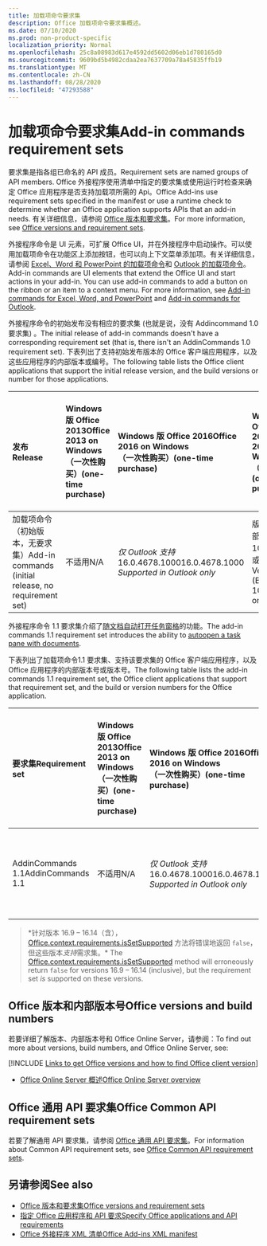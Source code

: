 ```yaml
---
title: 加载项命令要求集
description: Office 加载项命令要求集概述。
ms.date: 07/10/2020
ms.prod: non-product-specific
localization_priority: Normal
ms.openlocfilehash: 25c8a08983d617e4592dd5602d06eb1d780165d0
ms.sourcegitcommit: 9609bd5b4982cdaa2ea7637709a78a45835ffb19
ms.translationtype: MT
ms.contentlocale: zh-CN
ms.lasthandoff: 08/28/2020
ms.locfileid: "47293588"
---
```

# <a name="add-in-commands-requirement-sets"></a><span data-ttu-id="78df4-103">加载项命令要求集</span><span class="sxs-lookup"><span data-stu-id="78df4-103">Add-in commands requirement sets</span></span>

<span data-ttu-id="78df4-104">要求集是指各组已命名的 API 成员。</span><span class="sxs-lookup"><span data-stu-id="78df4-104">Requirement sets are named groups of API members.</span></span> <span data-ttu-id="78df4-105">Office 外接程序使用清单中指定的要求集或使用运行时检查来确定 Office 应用程序是否支持加载项所需的 Api。</span><span class="sxs-lookup"><span data-stu-id="78df4-105">Office Add-ins use requirement sets specified in the manifest or use a runtime check to determine whether an Office application supports APIs that an add-in needs.</span></span> <span data-ttu-id="78df4-106">有关详细信息，请参阅 [Office 版本和要求集](../../develop/office-versions-and-requirement-sets.md)。</span><span class="sxs-lookup"><span data-stu-id="78df4-106">For more information, see [Office versions and requirement sets](../../develop/office-versions-and-requirement-sets.md).</span></span>

<span data-ttu-id="78df4-p102">外接程序命令是 UI 元素，可扩展 Office UI，并在外接程序中启动操作。可以使用加载项命令在功能区上添加按钮，也可以向上下文菜单添加项。有关详细信息，请参阅 [Excel、Word 和 PowerPoint 的加载项命令](../../design/add-in-commands.md)和 [Outlook 的加载项命令](../../outlook/add-in-commands-for-outlook.md)。</span><span class="sxs-lookup"><span data-stu-id="78df4-p102">Add-in commands are UI elements that extend the Office UI and start actions in your add-in. You can use add-in commands to add a button on the ribbon or an item to a context menu. For more information, see [Add-in commands for Excel, Word, and PowerPoint](../../design/add-in-commands.md) and [Add-in commands for Outlook](../../outlook/add-in-commands-for-outlook.md).</span></span>

<span data-ttu-id="78df4-110">外接程序命令的初始发布没有相应的要求集 (也就是说，没有 Addincommand 1.0 要求集) 。</span><span class="sxs-lookup"><span data-stu-id="78df4-110">The initial release of add-in commands doesn't have a corresponding requirement set (that is, there isn't an AddinCommands 1.0 requirement set).</span></span> <span data-ttu-id="78df4-111">下表列出了支持初始发布版本的 Office 客户端应用程序，以及这些应用程序的内部版本或编号。</span><span class="sxs-lookup"><span data-stu-id="78df4-111">The following table lists the Office client applications that support the initial release version, and the build versions or number for those applications.</span></span>  

| <span data-ttu-id="78df4-112">发布</span><span class="sxs-lookup"><span data-stu-id="78df4-112">Release</span></span>   |  <span data-ttu-id="78df4-113">Windows 版 Office 2013</span><span class="sxs-lookup"><span data-stu-id="78df4-113">Office 2013 on Windows</span></span><br><span data-ttu-id="78df4-114">（一次性购买）</span><span class="sxs-lookup"><span data-stu-id="78df4-114">(one-time purchase)</span></span> | <span data-ttu-id="78df4-115">Windows 版 Office 2016</span><span class="sxs-lookup"><span data-stu-id="78df4-115">Office 2016 on Windows</span></span><br><span data-ttu-id="78df4-116">（一次性购买）</span><span class="sxs-lookup"><span data-stu-id="78df4-116">(one-time purchase)</span></span> | <span data-ttu-id="78df4-117">Windows 版 Office 2019</span><span class="sxs-lookup"><span data-stu-id="78df4-117">Office 2019 on Windows</span></span><br><span data-ttu-id="78df4-118">（一次性购买）</span><span class="sxs-lookup"><span data-stu-id="78df4-118">(one-time purchase)</span></span> | <span data-ttu-id="78df4-119">Windows 版 Office</span><span class="sxs-lookup"><span data-stu-id="78df4-119">Office on Windows</span></span><br><span data-ttu-id="78df4-120">（关联至 Microsoft 365 订阅）</span><span class="sxs-lookup"><span data-stu-id="78df4-120">(connected to a Microsoft 365 subscription)</span></span>   |  <span data-ttu-id="78df4-121">iPad 版 Office</span><span class="sxs-lookup"><span data-stu-id="78df4-121">Office on iPad</span></span><br><span data-ttu-id="78df4-122">（关联至 Microsoft 365 订阅）</span><span class="sxs-lookup"><span data-stu-id="78df4-122">(connected to a Microsoft 365 subscription)</span></span>  |  <span data-ttu-id="78df4-123">Mac 版 Office</span><span class="sxs-lookup"><span data-stu-id="78df4-123">Office on Mac</span></span><br><span data-ttu-id="78df4-124">（关联至 Microsoft 365 订阅）</span><span class="sxs-lookup"><span data-stu-id="78df4-124">(connected to a Microsoft 365 subscription)</span></span>  | <span data-ttu-id="78df4-125">Office 网页版</span><span class="sxs-lookup"><span data-stu-id="78df4-125">Office on the web</span></span>  |
|:-----|:-----|:-----|:-----|:-----|:-----|:-----|:-----|
| <span data-ttu-id="78df4-126">加载项命令（初始版本，无要求集）</span><span class="sxs-lookup"><span data-stu-id="78df4-126">Add-in commands (initial release, no requirement set)</span></span> | <span data-ttu-id="78df4-127">不适用</span><span class="sxs-lookup"><span data-stu-id="78df4-127">N/A</span></span> | <span data-ttu-id="78df4-128">*仅 Outlook 支持* 16.0.4678.1000</span><span class="sxs-lookup"><span data-stu-id="78df4-128">16.0.4678.1000 *Supported in Outlook only*</span></span> | <span data-ttu-id="78df4-129">版本 1809（内部版本 10827.20150）或更高版本</span><span class="sxs-lookup"><span data-stu-id="78df4-129">Version 1809 (Build 10827.20150) or later</span></span> |<span data-ttu-id="78df4-130">版本 1603（内部版本 6769.0000）或更高版本</span><span class="sxs-lookup"><span data-stu-id="78df4-130">Version 1603 (Build 6769.0000) or later</span></span> | <span data-ttu-id="78df4-131">不适用</span><span class="sxs-lookup"><span data-stu-id="78df4-131">N/A</span></span> | <span data-ttu-id="78df4-132">15.33 或更高版本</span><span class="sxs-lookup"><span data-stu-id="78df4-132">15.33 or later</span></span>| <span data-ttu-id="78df4-133">2016 年 1 月</span><span class="sxs-lookup"><span data-stu-id="78df4-133">January 2016</span></span> |

<span data-ttu-id="78df4-134">外接程序命令 1.1 要求集介绍了[随文档自动打开任务窗格](../../develop/automatically-open-a-task-pane-with-a-document.md)的功能。</span><span class="sxs-lookup"><span data-stu-id="78df4-134">The add-in commands 1.1 requirement set introduces the ability to [autoopen a task pane with documents](../../develop/automatically-open-a-task-pane-with-a-document.md).</span></span>

<span data-ttu-id="78df4-135">下表列出了加载项命令1.1 要求集、支持该要求集的 Office 客户端应用程序，以及 Office 应用程序的内部版本号或版本号。</span><span class="sxs-lookup"><span data-stu-id="78df4-135">The following table lists the add-in commands 1.1 requirement set, the Office client applications that support that requirement set, and the build or version numbers for the Office application.</span></span>

|  <span data-ttu-id="78df4-136">要求集</span><span class="sxs-lookup"><span data-stu-id="78df4-136">Requirement set</span></span>  |  <span data-ttu-id="78df4-137">Windows 版 Office 2013</span><span class="sxs-lookup"><span data-stu-id="78df4-137">Office 2013 on Windows</span></span><br><span data-ttu-id="78df4-138">（一次性购买）</span><span class="sxs-lookup"><span data-stu-id="78df4-138">(one-time purchase)</span></span> | <span data-ttu-id="78df4-139">Windows 版 Office 2016</span><span class="sxs-lookup"><span data-stu-id="78df4-139">Office 2016 on Windows</span></span><br><span data-ttu-id="78df4-140">（一次性购买）</span><span class="sxs-lookup"><span data-stu-id="78df4-140">(one-time purchase)</span></span> | <span data-ttu-id="78df4-141">Windows 版 Office 2019</span><span class="sxs-lookup"><span data-stu-id="78df4-141">Office 2019 on Windows</span></span><br><span data-ttu-id="78df4-142">（一次性购买）</span><span class="sxs-lookup"><span data-stu-id="78df4-142">(one-time purchase)</span></span> | <span data-ttu-id="78df4-143">Windows 版 Office</span><span class="sxs-lookup"><span data-stu-id="78df4-143">Office on Windows</span></span><br><span data-ttu-id="78df4-144">（关联至 Microsoft 365 订阅）</span><span class="sxs-lookup"><span data-stu-id="78df4-144">(connected to a Microsoft 365 subscription)</span></span>   |  <span data-ttu-id="78df4-145">iPad 版 Office</span><span class="sxs-lookup"><span data-stu-id="78df4-145">Office on iPad</span></span><br><span data-ttu-id="78df4-146">（关联至 Microsoft 365 订阅）</span><span class="sxs-lookup"><span data-stu-id="78df4-146">(connected to a Microsoft 365 subscription)</span></span>  |  <span data-ttu-id="78df4-147">Mac 版 Office</span><span class="sxs-lookup"><span data-stu-id="78df4-147">Office on Mac</span></span><br><span data-ttu-id="78df4-148">（关联至 Microsoft 365 订阅）</span><span class="sxs-lookup"><span data-stu-id="78df4-148">(connected to a Microsoft 365 subscription)</span></span>  | <span data-ttu-id="78df4-149">Office 网页版</span><span class="sxs-lookup"><span data-stu-id="78df4-149">Office on the web</span></span>  |  
|:-----|:-----|:-----|:-----|:-----|:-----|:-----|:-----|
| <span data-ttu-id="78df4-150">AddinCommands 1.1</span><span class="sxs-lookup"><span data-stu-id="78df4-150">AddinCommands 1.1</span></span>  | <span data-ttu-id="78df4-151">不适用</span><span class="sxs-lookup"><span data-stu-id="78df4-151">N/A</span></span> | <span data-ttu-id="78df4-152">*仅 Outlook 支持* 16.0.4678.1000</span><span class="sxs-lookup"><span data-stu-id="78df4-152">16.0.4678.1000 *Supported in Outlook only*</span></span>  | <span data-ttu-id="78df4-153">版本 1809（内部版本 10827.20150）或更高版本</span><span class="sxs-lookup"><span data-stu-id="78df4-153">Version 1809 (Build 10827.20150) or later</span></span> | <span data-ttu-id="78df4-154">版本 1705（内部版本 8121.1000）或更高版本</span><span class="sxs-lookup"><span data-stu-id="78df4-154">Version 1705 (Build 8121.1000) or later</span></span> | <span data-ttu-id="78df4-155">不适用</span><span class="sxs-lookup"><span data-stu-id="78df4-155">N/A</span></span> | <span data-ttu-id="78df4-156">15.34 或更高版本\*</span><span class="sxs-lookup"><span data-stu-id="78df4-156">15.34 or later\*</span></span>| <span data-ttu-id="78df4-157">2017 年 5 月</span><span class="sxs-lookup"><span data-stu-id="78df4-157">May 2017</span></span> |

><span data-ttu-id="78df4-158">\*针对版本 16.9 &ndash; 16.14（含），[Office.context.requirements.isSetSupported](/javascript/api/office/office.requirementsetsupport#issetsupported-name--minversion-) 方法将错误地返回 `false`，但这些版本*支持*需求集。</span><span class="sxs-lookup"><span data-stu-id="78df4-158">\* The [Office.context.requirements.isSetSupported](/javascript/api/office/office.requirementsetsupport#issetsupported-name--minversion-) method will erroneously return `false` for versions 16.9 &ndash; 16.14 (inclusive), but the requirement set *is* supported on these versions.</span></span>

## <a name="office-versions-and-build-numbers"></a><span data-ttu-id="78df4-159">Office 版本和内部版本号</span><span class="sxs-lookup"><span data-stu-id="78df4-159">Office versions and build numbers</span></span>

<span data-ttu-id="78df4-160">若要详细了解版本、内部版本号和 Office Online Server，请参阅：</span><span class="sxs-lookup"><span data-stu-id="78df4-160">To find out more about versions, build numbers, and Office Online Server, see:</span></span>

[!INCLUDE [Links to get Office versions and how to find Office client version](../../includes/links-get-office-versions-builds.md)]
- [<span data-ttu-id="78df4-161">Office Online Server 概述</span><span class="sxs-lookup"><span data-stu-id="78df4-161">Office Online Server overview</span></span>](/officeonlineserver/office-online-server-overview)

## <a name="office-common-api-requirement-sets"></a><span data-ttu-id="78df4-162">Office 通用 API 要求集</span><span class="sxs-lookup"><span data-stu-id="78df4-162">Office Common API requirement sets</span></span>

<span data-ttu-id="78df4-163">若要了解通用 API 要求集，请参阅 [Office 通用 API 要求集](office-add-in-requirement-sets.md)。</span><span class="sxs-lookup"><span data-stu-id="78df4-163">For information about Common API requirement sets, see [Office Common API requirement sets](office-add-in-requirement-sets.md).</span></span>

## <a name="see-also"></a><span data-ttu-id="78df4-164">另请参阅</span><span class="sxs-lookup"><span data-stu-id="78df4-164">See also</span></span>

- [<span data-ttu-id="78df4-165">Office 版本和要求集</span><span class="sxs-lookup"><span data-stu-id="78df4-165">Office versions and requirement sets</span></span>](../../develop/office-versions-and-requirement-sets.md)
- [<span data-ttu-id="78df4-166">指定 Office 应用程序和 API 要求</span><span class="sxs-lookup"><span data-stu-id="78df4-166">Specify Office applications and API requirements</span></span>](../../develop/specify-office-hosts-and-api-requirements.md)
- [<span data-ttu-id="78df4-167">Office 外接程序 XML 清单</span><span class="sxs-lookup"><span data-stu-id="78df4-167">Office Add-ins XML manifest</span></span>](../../develop/add-in-manifests.md)

